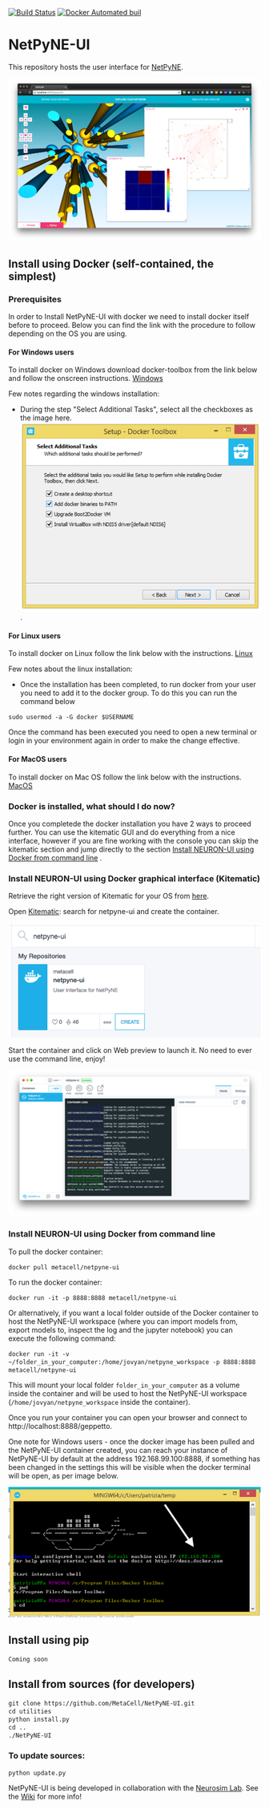 [![Build Status](https://travis-ci.org/MetaCell/NetPyNE-UI.svg?branch=master)](https://travis-ci.org/MetaCell/NetPyNE-UI)
[![Docker Automated buil](https://img.shields.io/docker/automated/jrottenberg/ffmpeg.svg)](https://hub.docker.com/r/metacell/netpyne-ui/)

# NetPyNE-UI

This repository hosts the user interface for [NetPyNE](http://www.neurosimlab.org/netpyne/).


![Screenshot](https://github.com/metacell/netpyne-ui/raw/master/netpyneui.png)

## Install using Docker (self-contained, the simplest)

### Prerequisites
In order to Install NetPyNE-UI with docker we need to install docker itself before to proceed.
Below you can find the link with the procedure to follow depending on the OS you are using.

#### For Windows users
To install docker on Windows download docker-toolbox from the link below and follow the onscreen instructions.
[Windows](https://docs.docker.com/toolbox/toolbox_install_windows/)

Few notes regarding the windows installation:
- During the step "Select Additional Tasks", select all the checkboxes as the image here.
![windows_docker1](https://raw.githubusercontent.com/MetaCell/NetPyNE-UI/development/docs/docker_windows1.png).


#### For Linux users
To install docker on Linux follow the link below with the instructions.
[Linux](https://docs.docker.com/install/linux/docker-ce/ubuntu/)

Few notes about the linux installation:
- Once the installation has been completed, to run docker from your user you need to add it to the docker group.
To do this you can run the command below
```
sudo usermod -a -G docker $USERNAME
```
Once the command has been executed you need to open a new terminal or login in your environment again in order to make the change effective.

#### For MacOS users
To install docker on Mac OS follow the link below with the instructions.
[MacOS](https://docs.docker.com/docker-for-mac/install/)

### Docker is installed, what should I do now?
Once you completede the docker installation you have 2 ways to proceed further.
You can use the kitematic GUI and do everything from a nice interface, however if you are fine working with the console you can skip the kitematic section and jump directly to the section [Install NEURON-UI using Docker from command line](#install-neuron-ui-using-docker-from-command-line) .

### Install NEURON-UI using Docker graphical interface (Kitematic)
Retrieve the right version of Kitematic for your OS from [here](https://github.com/docker/kitematic/releases).

Open [Kitematic](https://kitematic.com/): search for netpyne-ui and create the container.

![Image](https://github.com/metacell/netpyne-ui/raw/master/docs/kitematicImage.png)

Start the container and click on Web preview to launch it. No need to ever use the command line, enjoy!

![Kitematic](https://github.com/metacell/netpyne-ui/raw/master/docs/kitematicRun.png)

### Install NEURON-UI using Docker from command line 
To pull the docker container:
```
docker pull metacell/netpyne-ui
```
To run the docker container:
```
docker run -it -p 8888:8888 metacell/netpyne-ui
```
Or alternatively, if you want a local folder outside of the Docker container to host the NetPyNE-UI workspace (where you can import models from, export models to, inspect the log and the jupyter notebook) you can execute the following command: 
```
docker run -it -v ~/folder_in_your_computer:/home/jovyan/netpyne_workspace -p 8888:8888 metacell/netpyne-ui
```
This will mount your local folder `folder_in_your_computer` as a volume inside the container and will be used to host the NetPyNE-UI workspace (`/home/jovyan/netpyne_workspace` inside the container). 

Once you run your container you can open your browser and connect to http://localhost:8888/geppetto.

One note for Windows users - once the docker image has been pulled and the NetPyNE-UI container created, you can reach your instance of NetPyNE-UI by default at the address 192.168.99.100:8888, if something has been changed in the settings this will be visible when the docker terminal will be open, as per image below.

![windows_docker2](https://raw.githubusercontent.com/MetaCell/NetPyNE-UI/development/docs/docker_windows2.png)

## Install using pip
```
Coming soon
```

## Install from sources (for developers)
```
git clone https://github.com/MetaCell/NetPyNE-UI.git
cd utilities
python install.py
cd ..
./NetPyNE-UI
```
### To update sources:
```
python update.py
```

NetPyNE-UI is being developed in collaboration with the [Neurosim Lab](http://neurosimlab.org/).
See the [Wiki](https://github.com/MetaCell/NetPyNE-UI/wiki) for more info!

